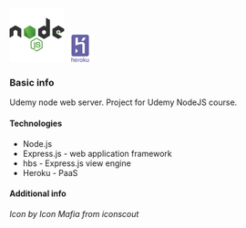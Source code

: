 ![Nodejs](https://github.com/ermondel/tsttmp/blob/master/files/Nodejs.png)
![Heroku](https://github.com/ermondel/tsttmp/blob/master/files/Heroku48.png)
### Basic info
Udemy node web server. Project for Udemy NodeJS course.
#### Technologies
* Node.js
* Express.js - web application framework
* hbs - Express.js view engine
* Heroku - PaaS
#### Additional info
_Icon by Icon Mafia from iconscout_
